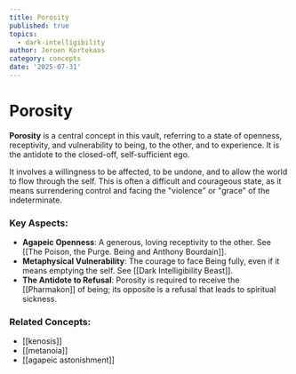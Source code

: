 ```yaml
---
title: Porosity
published: true
topics:
  - dark-intelligibility
author: Jeroen Kortekaas
category: concepts
date: '2025-07-31'
---
```

# Porosity

**Porosity** is a central concept in this vault, referring to a state of openness, receptivity, and vulnerability to being, to the other, and to experience. It is the antidote to the closed-off, self-sufficient ego.

It involves a willingness to be affected, to be undone, and to allow the world to flow through the self. This is often a difficult and courageous state, as it means surrendering control and facing the "violence" or "grace" of the indeterminate.

### Key Aspects:
- **Agapeic Openness**: A generous, loving receptivity to the other. See [[The Poison, the Purge. Being and Anthony Bourdain]].
- **Metaphysical Vulnerability**: The courage to face Being fully, even if it means emptying the self. See [[Dark Intelligibility Beast]].
- **The Antidote to Refusal**: Porosity is required to receive the [[Pharmakon]] of being; its opposite is a refusal that leads to spiritual sickness.

### Related Concepts:
- [[kenosis]]
- [[metanoia]]
- [[agapeic astonishment]]

